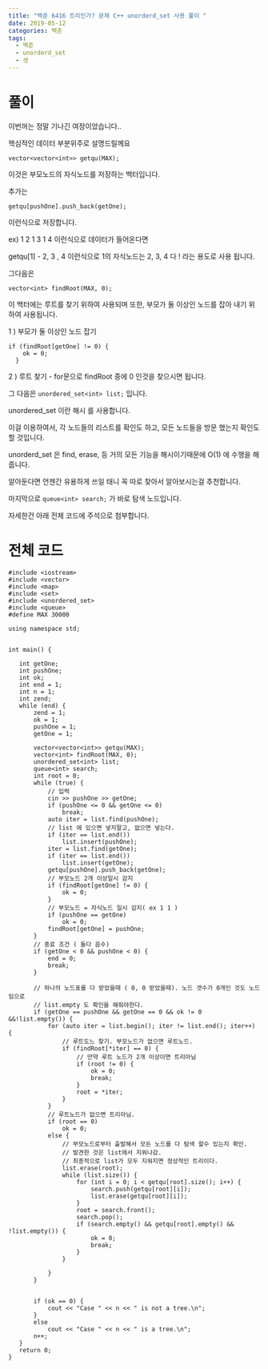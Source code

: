 ```yaml
---
title: "백준 6416 트리인가? 문제 C++ unorderd_set 사용 풀이 "
date: 2019-05-12 
categories: 백준
tags: 
  - 백준
  - unorderd_set
  - 셋
---
```


# 풀이 

 이번꺼는 정말 기나긴 여정이었습니다..
 
 핵심적인 데이터 부분위주로 설명드릴께요
 
 ```vector<vector<int>> getqu(MAX);```
 
 이것은 부모노드의 자식노드를 저장하는 백터입니다. 
 
 추가는 
 
 ```getqu[pushOne].push_back(getOne);```
 
 이런식으로 저장합니다. 
 
 ex) 1 2 1 3 1 4 이런식으로 데이터가 들어온다면
 
  getqu[1] - 2, 3 , 4 이런식으로 1의 자식노드는 2, 3, 4 다 ! 라는 용도로 사용 됩니다.
  
  그다음은
  
  ```vector<int> findRoot(MAX, 0);```
  
  이 백터에는 루트를 찾기 위하여 사용되며 또한, 부모가 둘 이상인 노드를 잡아 내기 위하여 사용됩니다.
  
  1 ) 부모가 둘 이상인 노드 잡기
  
  ```
  if (findRoot[getOne] != 0) {
	  ok = 0;
	}
  ```
      
  2 ) 루트 찾기  -  for문으로 findRoot 중에 0 인것을 찾으시면 됩니다. 
  
  
  그 다음은
  ``` unordered_set<int> list; ```
  입니다. 
  
  unordered_set 이란 해시 를 사용합니다. 
  
  이걸 이용하여서, 각 노드들의 리스트를 확인도 하고, 모든 노드들을 방문 했는지 확인도 할 것입니다. 
  
  unorderd_set 은 find, erase, 등 거의 모든 기능을 해시이기때문에 O(1) 에 수행을 해줍니다. 
  
  알아둔다면 언젠간 유용하게 쓰일 태니 꼭 따로 찾아서 알아보시는걸 추천합니다. 
  
 
 마지막으로
 ```queue<int> search;```
 가 바로 탐색 노드입니다.
 
 자세한건 아래 전체 코드에 주석으로 첨부합니다.
 
 # 전체 코드
 ```
#include <iostream>
#include <vector>
#include <map>
#include <set>
#include <unordered_set>
#include <queue>
#define MAX 30000

using namespace std;


int main() {

	int getOne;
	int pushOne;
	int ok;
	int end = 1;
	int n = 1;
	int zend;
	while (end) {
		zend = 1;
		ok = 1;
		pushOne = 1;
		getOne = 1;

		vector<vector<int>> getqu(MAX);
		vector<int> findRoot(MAX, 0);
		unordered_set<int> list;
		queue<int> search;
		int root = 0;
		while (true) {
			// 입력 
			cin >> pushOne >> getOne;
			if (pushOne <= 0 && getOne <= 0)
				break;
			auto iter = list.find(pushOne);
			// list 에 있으면 넣지말고, 없으면 넣는다. 
			if (iter == list.end())
				list.insert(pushOne);
			iter = list.find(getOne);
			if (iter == list.end())
				list.insert(getOne);
			getqu[pushOne].push_back(getOne);
			// 부모노드 2개 이상일시 감지
			if (findRoot[getOne] != 0) {
				ok = 0;
			}
			// 부모노드 = 자식노드 일시 감지( ex 1 1 )
			if (pushOne == getOne)
				ok = 0;
			findRoot[getOne] = pushOne;
		}
		// 종료 조건 ( 둘다 음수)
		if (getOne < 0 && pushOne < 0) {
			end = 0;
			break;
		}

		// 하나의 노드표를 다 받았을때 ( 0, 0 받았을때). 노드 갯수가 0개인 것도 노드임으로
		// list.empty 도 확인을 해줘야한다.
		if (getOne == pushOne && getOne == 0 && ok != 0 &&!list.empty()) {
			for (auto iter = list.begin(); iter != list.end(); iter++) {
				// 루트도느 찾기. 부모노드가 없으면 루트노드.
				if (findRoot[*iter] == 0) {
					// 만약 루트 노드가 2개 이상이면 트리아님
					if (root != 0) {
						ok = 0;
						break;
					}
					root = *iter;
				}
			}
			// 루트노드가 없으면 트리아님.
			if (root == 0)
				ok = 0;
			else {
				// 부모노드로부터 출발해서 모든 노드를 다 탐색 할수 있는지 확인.
				// 발견한 것은 list에서 지워나감. 
				// 최종적으로 list가 모두 지워지면 정상적인 트리이다.
				list.erase(root);
				while (list.size()) {
					for (int i = 0; i < getqu[root].size(); i++) {
						search.push(getqu[root][i]);
						list.erase(getqu[root][i]);
					}
					root = search.front();
					search.pop();
					if (search.empty() && getqu[root].empty() && !list.empty()) {
						ok = 0;
						break;
					}
				}

			}
		}


		if (ok == 0) {
			cout << "Case " << n << " is not a tree.\n";
		}
		else
			cout << "Case " << n << " is a tree.\n";
		n++;
	}
	return 0;
}
```
